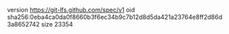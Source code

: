 version https://git-lfs.github.com/spec/v1
oid sha256:0eba4ca0da0f8660b3f6ec34b9c7b12d8d5da421a23764e8ff2d86d3a8652742
size 23354
